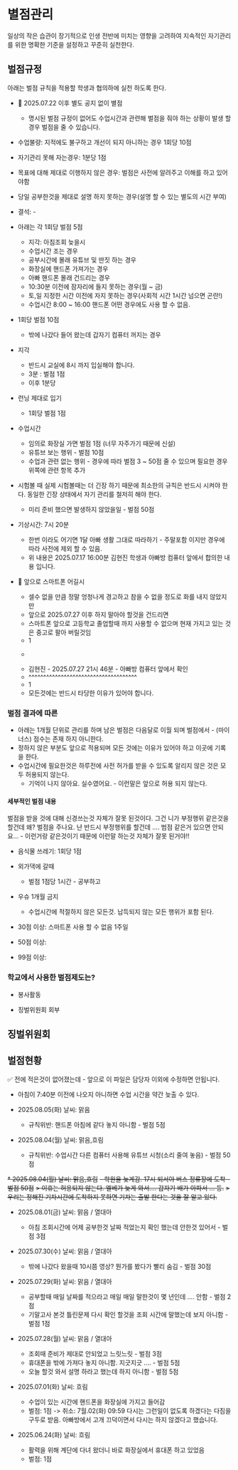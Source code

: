 # 별점관리
일상의 작은 습관이 장기적으로 인생 전반에 미치는 영향을 고려하여 지속적인 자기관리를 위한 명확한 기준을 설정하고 꾸준히 실천한다.

## 벌점규정
아래는 벌점 규칙을 적용할 학생과 협의하에 실천 하도록 한다.

* 📌 2025.07.22 이후 별도 공지 없이 별점
  - 명시된 벌점 규정이 없어도 수업시간과 관련해 벌점을 줘야 하는 상황이 발생 할 경우 벌점을 줄 수 있습니다.


* 수업불량: 지적에도 불구하고 개선이 되지 아니하는 경우 1회당 10점
* 자기관리 못해 자는경우: 1분당 1점
* 목표에 대해 제대로 이행하지 않은 경우: 벌점은 사전에 알려주고 이해를 하고 있어야함
* 당일 공부한것을 제대로 설명 하지 못하는 경우(설명 할 수 있는 별도의 시간 부여)
* 결석: -

* 아래는 각 1회당 벌점 5점
  - 지각: 아침조회 늦을시
  - 수업시간 조는 경우
  - 공부시간에 몰래 유튜브 및 딴짓 하는 경우
  - 화장실에 핸드폰 가져가는 경우
  - 아빠 핸드폰 몰래 건드리는 경우
  - 10:30분 이전에 잠자리에 들지 못하는 경우(월 ~ 금)
  - 토,일 지정한 시간 이전에 자지 못하는 경우(사회적 시간 1시간 넘으면 곤란!)
  - 수업시간 8:00 ~ 16:00 핸드폰 어떤 경우에도 사용 할 수 없음.

* 1회당 벌점 10점
  - 밖에 나갔다 들어 왔는데 갑자기 컴퓨터 꺼지는 경우

* 지각
  - 반드시 교실에 8시 까지 입실해야 합니다.
  - 3분 : 벌점 1점
  - 이후 1분당

* 런닝 제대로 입기
  - 1회당 벌점 1점

* 수업시간
  - 임의로 화장실 가면 벌점 1점 (너무 자주가기 때문에 신설)
  - 유튜브 보는 행위 - 벌점 10점
  - 수업과 관련 없는 행위 - 경우에 따라 벌점 3 ~ 50점 줄 수 있으며 필요한 경우 위쪽에 관련 항목 추가

* 시험볼 때
  실제 시험볼때는 더 긴장 하기 때문에 최소한의 규칙은 반드시 시켜야 한다. 동일한 긴장 상태에서 자기 관리를 철저히 해야 한다.

  - 미리 준비 했으면 발생하지 않았을일 - 벌점 50점

* 기상시간: 7시 20분
  - 한번 이라도 어기면 1달 아빠 생활 그대로 따라하기 - 주말포함 이지만 경우에 따라 사전에 제외 할 수 있음.
  - 위 내용은 2025.07.17 16:00분 김현진 학생과 아빠방 컴퓨터 앞에서 합의한 내용 입니다.

* 📌 앞으로 스마트폰 어길시
  - 셀수 없을 만큼 정말 엉청나게 경고하고 참을 수 없을 정도로 화를 내지 않았지만
  - 앞으로 2025.07.27 이후 하지 말아야 할것을 건드리면
  - 스마트폰 앞으로 고등학교 졸업할때 까지 사용할 수 없으며 현재 가지고 있는 것은 중고로 팔아 버릴것임
  - 1
  - ~~~~~~~~~~~~~~~~~~~~~~~~~~~~~~~~~~~~~
  -  김현진 - 2025.07.27 21시 46분 - 아빠방 컴퓨터 앞에서 확인
  - ^^^^^^^^^^^^^^^^^^^^^^^^^^^^^^^^^^^^^
  - 1
  - 모든것에는 반드시 타당한 이유가 있어야 합니다.


### 벌점 결과에 따른
* 아래는 1개월 단위로 관리를 하며 남은 벌점은 다음달로 이월 되며 벌점에서 - (마이너스) 점수는 존재 하지 아니한다.
* 정하지 않은 부분도 앞으로 적용되며 모든 것에는 이유가 있어야 하고 이곳에 기록을 한다.
* 수업시간에 필요한것은 하루전에 사전 허가를 받을 수 있도록 알리지 않은 것은 모두 허용되지 않는다.
  - 기억이 나지 않아요. 실수였어요. - 이런말은 앞으로 허용 되지 않는다.


#### 세부적인 벌점 내용
벌점을 받을 것에 대해 신경쓰는것 자체가 잘못 된것이다. 그건 니가 부정행위 같은것을 할건데 왜? 벌점을 주나요.
난 반드시 부정행위를 할건데 .... 범점 같은거 있으면 안되요... - 이런거랑 같은것이기 때문에 이런말 하는것 자체가 잘못 된거야!!

* 음식물 쓰레기: 1회당 1점

* 외가댁에 갈때
  - 벌점 1점당 1시간 - 공부하고

* 우슈 1개월 금지
  - 수업시간에 적절하지 않은 모든것. 납득되지 않는 모든 행위가 포함 된다.

* 30점 이상: 스마트폰 사용 할 수 없음 1주일
* 50점 이상:
* 99점 이상:


### 학교에서 사용한 벌점제도는?

* 봉사활동

* 징벌위원회 회부

## 징벌위원회






## 벌점현황
✅ 전에 적은것이 없어졌는데 - 앞으로 이 파일은 담당자 이외에 수정하면 안됩니다.

- 아침이 7:40분 이전에 나오지 아니하면 수업 시간을 약간 늦출 수 있다.




* 2025.08.05(화) 날씨: 맑음
  - 규칙위반: 핸드폰 아침에 같다 놓지 아니함 - 벌점 5점


* 2025.08.04(월) 날씨: 맑음,흐림
  - 규칙위반: 수업시간 다른 컴퓨터 사용해 유튜브 시청(소리 줄여 놓음)   - 벌점 50점


~~* 2025.08.04(월) 날씨: 맑음,흐림~~
  ~~- 학원을 늦게감. 17시 되서야 버스 정류장에 도착 - 벌점 50점~~
    ~~> 이휴는 허용되지 않는다. 엘베가 늦게 와서.... 갑자기 배가 아파서 ... 등.~~
    ~~> 우리는 정해진 기차시간에 도착하지 못하면 기차는 출발 한다는 것을 잘 알고 있다.~~


* 2025.08.01(금) 날씨: 맑음 / 열대아
  - 아침 조회시간에 어제 공부한것 날짜 적었는지 확인 했는데 안한것 있어서 - 벌점 3점


* 2025.07.30(수) 날씨: 맑음 / 열대아
  - 밖에 나갔다 왔을때 10시쯤 영상? 뭔가를 봤다가 빨리 숨김 - 벌점 30점


* 2025.07.29(화) 날씨: 맑음 / 열대아
  - 공부할때 매일 날짜를 적으라고 매일 매일 말한것이 몇 년인데 .... 안함 - 벌점 2점
  - 기말고사 본것 틀린문제 다시 확인 할것을 조회 시간에 말했는데 보지 아니함 - 벌점 1점


* 2025.07.28(월) 날씨: 맑음 / 열대아
  - 조회때 준비가 제대로 안되었고 느릿느릿 - 벌점 3점
  - 휴대폰을 밖에 가져다 놓지 아니함. 지긋지긋 .... - 벌점 5점
  - 오늘 할것 와서 설명 하라고 했는데 하지 아니함 - 벌점 5점


* 2025.07.01(화) 날씨: 흐림
  - 수업이 있는 시간에 핸드폰을 화장실에 가지고 들어감
  - 벌점: 1점 -> 취소: 7월.02(화) 09:59 다시는 그런일이 없도록 하겠다는 다짐을 구두로 받음. 아빠방에서 고개 끄덕이면서 다시는 하지 않겠다고 했습니다.


* 2025.06.24(화) 날씨: 흐림
  - 활력을 위해 계단에 다녀 왔더니 바로 화장실에서 휴대폰 하고 있었음
  - 벌점: 1점
